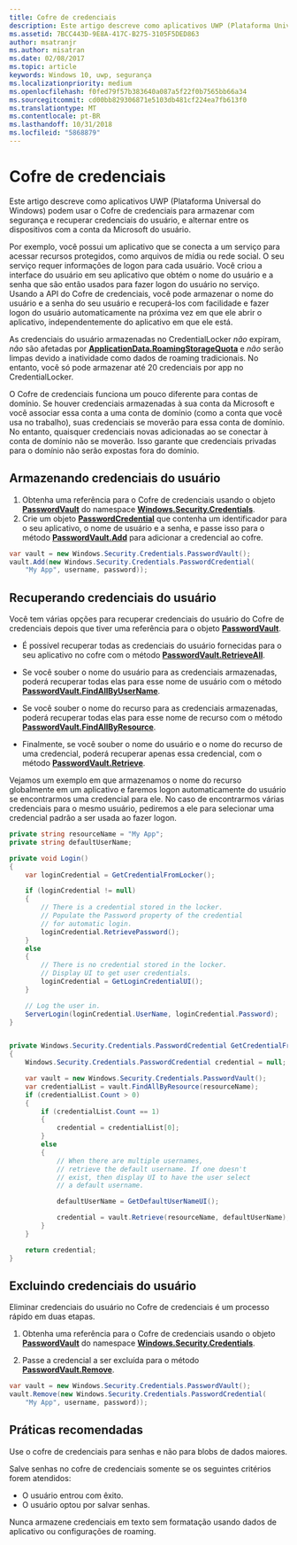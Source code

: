 ```yaml
---
title: Cofre de credenciais
description: Este artigo descreve como aplicativos UWP (Plataforma Universal do Windows) podem usar o Cofre de credenciais para armazenar com segurança e recuperar credenciais do usuário, e alternar entre os dispositivos com a conta da Microsoft do usuário.
ms.assetid: 7BCC443D-9E8A-417C-B275-3105F5DED863
author: msatranjr
ms.author: misatran
ms.date: 02/08/2017
ms.topic: article
keywords: Windows 10, uwp, segurança
ms.localizationpriority: medium
ms.openlocfilehash: f0fed79f57b383640a087a5f22f0b7565bb66a34
ms.sourcegitcommit: cd00bb829306871e5103db481cf224ea7fb613f0
ms.translationtype: MT
ms.contentlocale: pt-BR
ms.lasthandoff: 10/31/2018
ms.locfileid: "5868879"
---
```

# <a name="credential-locker"></a>Cofre de credenciais




Este artigo descreve como aplicativos UWP (Plataforma Universal do Windows) podem usar o Cofre de credenciais para armazenar com segurança e recuperar credenciais do usuário, e alternar entre os dispositivos com a conta da Microsoft do usuário.

Por exemplo, você possui um aplicativo que se conecta a um serviço para acessar recursos protegidos, como arquivos de mídia ou rede social. O seu serviço requer informações de logon para cada usuário. Você criou a interface do usuário em seu aplicativo que obtém o nome do usuário e a senha que são então usados para fazer logon do usuário no serviço. Usando a API do Cofre de credenciais, você pode armazenar o nome do usuário e a senha do seu usuário e recuperá-los com facilidade e fazer logon do usuário automaticamente na próxima vez em que ele abrir o aplicativo, independentemente do aplicativo em que ele está.

As credenciais do usuário armazenadas no CredentialLocker *não* expiram, *não* são afetadas por [**ApplicationData.RoamingStorageQuota**](https://msdn.microsoft.com/library/windows/apps/br241625) e *não* serão limpas devido a inatividade como dados de roaming tradicionais. No entanto, você só pode armazenar até 20 credenciais por app no CredentialLocker.

O Cofre de credenciais funciona um pouco diferente para contas de domínio. Se houver credenciais armazenadas à sua conta da Microsoft e você associar essa conta a uma conta de domínio (como a conta que você usa no trabalho), suas credenciais se moverão para essa conta de domínio. No entanto, quaisquer credenciais novas adicionadas ao se conectar à conta de domínio não se moverão. Isso garante que credenciais privadas para o domínio não serão expostas fora do domínio.

## <a name="storing-user-credentials"></a>Armazenando credenciais do usuário


1.  Obtenha uma referência para o Cofre de credenciais usando o objeto [**PasswordVault**](https://msdn.microsoft.com/library/windows/apps/br227081) do namespace [**Windows.Security.Credentials**](https://msdn.microsoft.com/library/windows/apps/br227089).
2.  Crie um objeto [**PasswordCredential**](https://msdn.microsoft.com/library/windows/apps/br227061) que contenha um identificador para o seu aplicativo, o nome de usuário e a senha, e passe isso para o método [**PasswordVault.Add**](https://msdn.microsoft.com/library/windows/apps/hh701231) para adicionar a credencial ao cofre.

```cs
var vault = new Windows.Security.Credentials.PasswordVault();
vault.Add(new Windows.Security.Credentials.PasswordCredential(
    "My App", username, password));
```

## <a name="retrieving-user-credentials"></a>Recuperando credenciais do usuário


Você tem várias opções para recuperar credenciais do usuário do Cofre de credenciais depois que tiver uma referência para o objeto [**PasswordVault**](https://msdn.microsoft.com/library/windows/apps/br227081).

-   É possível recuperar todas as credenciais do usuário fornecidas para o seu aplicativo no cofre com o método [**PasswordVault.RetrieveAll**](https://msdn.microsoft.com/library/windows/apps/br227088).

-   Se você souber o nome do usuário para as credenciais armazenadas, poderá recuperar todas elas para esse nome de usuário com o método [**PasswordVault.FindAllByUserName**](https://msdn.microsoft.com/library/windows/apps/br227084).

-   Se você souber o nome do recurso para as credenciais armazenadas, poderá recuperar todas elas para esse nome de recurso com o método [**PasswordVault.FindAllByResource**](https://msdn.microsoft.com/library/windows/apps/br227083).

-   Finalmente, se você souber o nome do usuário e o nome do recurso de uma credencial, poderá recuperar apenas essa credencial, com o método [**PasswordVault.Retrieve**](https://msdn.microsoft.com/library/windows/apps/br227087).

Vejamos um exemplo em que armazenamos o nome do recurso globalmente em um aplicativo e faremos logon automaticamente do usuário se encontrarmos uma credencial para ele. No caso de encontrarmos várias credenciais para o mesmo usuário, pediremos a ele para selecionar uma credencial padrão a ser usada ao fazer logon.

```cs
private string resourceName = "My App";
private string defaultUserName;

private void Login()
{
    var loginCredential = GetCredentialFromLocker();

    if (loginCredential != null)
    {
        // There is a credential stored in the locker.
        // Populate the Password property of the credential
        // for automatic login.
        loginCredential.RetrievePassword();
    }
    else
    {
        // There is no credential stored in the locker.
        // Display UI to get user credentials.
        loginCredential = GetLoginCredentialUI();
    }

    // Log the user in.
    ServerLogin(loginCredential.UserName, loginCredential.Password);
}


private Windows.Security.Credentials.PasswordCredential GetCredentialFromLocker()
{
    Windows.Security.Credentials.PasswordCredential credential = null;

    var vault = new Windows.Security.Credentials.PasswordVault();
    var credentialList = vault.FindAllByResource(resourceName);
    if (credentialList.Count > 0)
    {
        if (credentialList.Count == 1)
        {
            credential = credentialList[0];
        }
        else
        {
            // When there are multiple usernames,
            // retrieve the default username. If one doesn't
            // exist, then display UI to have the user select
            // a default username.

            defaultUserName = GetDefaultUserNameUI();

            credential = vault.Retrieve(resourceName, defaultUserName);
        }
    }

    return credential;
}
```

## <a name="deleting-user-credentials"></a>Excluindo credenciais do usuário


Eliminar credenciais do usuário no Cofre de credenciais é um processo rápido em duas etapas.

1.  Obtenha uma referência para o Cofre de credenciais usando o objeto [**PasswordVault**](https://msdn.microsoft.com/library/windows/apps/br227081) do namespace [**Windows.Security.Credentials**](https://msdn.microsoft.com/library/windows/apps/br227089).

2.  Passe a credencial a ser excluída para o método [**PasswordVault.Remove**](https://msdn.microsoft.com/library/windows/apps/hh701242).

```cs
var vault = new Windows.Security.Credentials.PasswordVault();
vault.Remove(new Windows.Security.Credentials.PasswordCredential(
    "My App", username, password));
```

## <a name="best-practices"></a>Práticas recomendadas


Use o cofre de credenciais para senhas e não para blobs de dados maiores.

Salve senhas no cofre de credenciais somente se os seguintes critérios forem atendidos:

-   O usuário entrou com êxito.
-   O usuário optou por salvar senhas.

Nunca armazene credenciais em texto sem formatação usando dados de aplicativo ou configurações de roaming.

